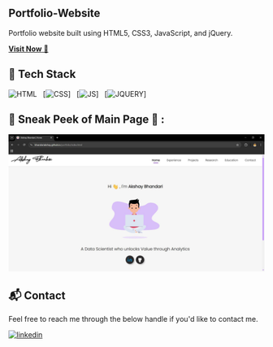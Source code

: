 ## Portfolio-Website
Portfolio website built using HTML5, CSS3, JavaScript, and jQuery.

<a href="https://bhandariakshay.github.io/portfolio/" target="_blank">**Visit Now** 🚀</a>


## 📌 Tech Stack
![HTML](https://img.shields.io/badge/html5%20-%23E34F26.svg?&style=for-the-badge&logo=html5&logoColor=white) &nbsp;
[![CSS](https://img.shields.io/badge/css3%20-%231572B6.svg?&style=for-the-badge&logo=css3&logoColor=white)] &nbsp;
[![JS](https://img.shields.io/badge/javascript%20-%23323330.svg?&style=for-the-badge&logo=javascript&logoColor=%23F7DF1E)] &nbsp;
[![JQUERY](https://img.shields.io/badge/jquery-%230769AD.svg?style=for-the-badge&logo=jquery&logoColor=white")]


## 📌 Sneak Peek of Main Page 🙈 :
![mockup720](https://github.com/BhandariAkshay/portfolio/blob/main/readme_assets/home.JPG)


<h2>📬 Contact</h2>

Feel free to reach me through the below handle if you'd like to contact me.

[![linkedin](https://img.shields.io/badge/LinkedIn-0077B5?style=for-the-badge&logo=linkedin&logoColor=white)](https://www.linkedin.com/in/akshay-bhandari94)
